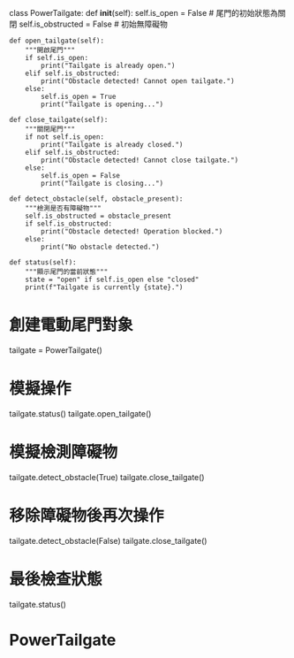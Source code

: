 class PowerTailgate:
    def __init__(self):
        self.is_open = False  # 尾門的初始狀態為關閉
        self.is_obstructed = False  # 初始無障礙物

    def open_tailgate(self):
        """開啟尾門"""
        if self.is_open:
            print("Tailgate is already open.")
        elif self.is_obstructed:
            print("Obstacle detected! Cannot open tailgate.")
        else:
            self.is_open = True
            print("Tailgate is opening...")

    def close_tailgate(self):
        """關閉尾門"""
        if not self.is_open:
            print("Tailgate is already closed.")
        elif self.is_obstructed:
            print("Obstacle detected! Cannot close tailgate.")
        else:
            self.is_open = False
            print("Tailgate is closing...")

    def detect_obstacle(self, obstacle_present):
        """檢測是否有障礙物"""
        self.is_obstructed = obstacle_present
        if self.is_obstructed:
            print("Obstacle detected! Operation blocked.")
        else:
            print("No obstacle detected.")

    def status(self):
        """顯示尾門的當前狀態"""
        state = "open" if self.is_open else "closed"
        print(f"Tailgate is currently {state}.")

# 創建電動尾門對象
tailgate = PowerTailgate()

# 模擬操作
tailgate.status()
tailgate.open_tailgate()

# 模擬檢測障礙物
tailgate.detect_obstacle(True)
tailgate.close_tailgate()

# 移除障礙物後再次操作
tailgate.detect_obstacle(False)
tailgate.close_tailgate()

# 最後檢查狀態
tailgate.status()
# PowerTailgate
